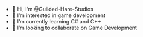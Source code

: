 - 👋 Hi, I’m @Guilded-Hare-Studios
- 👀 I’m interested in game development
- 🌱 I’m currently learning C# and C++
- 💞️ I’m looking to collaborate on Game Development

<!---
Ice-Titan/Ice-Titan is a ✨ special ✨ repository because its `README.md` (this file) appears on your GitHub profile.
You can click the Preview link to take a look at your changes.
--->

